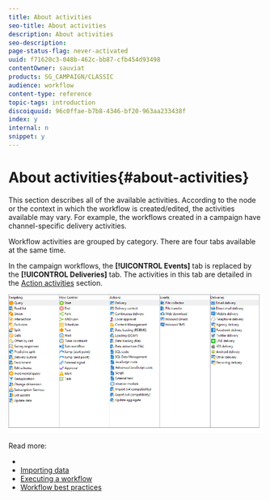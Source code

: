 ```yaml
---
title: About activities
seo-title: About activities
description: About activities
seo-description: 
page-status-flag: never-activated
uuid: f71620c3-048b-462c-bb87-cfb454d93498
contentOwner: sauviat
products: SG_CAMPAIGN/CLASSIC
audience: workflow
content-type: reference
topic-tags: introduction
discoiquuid: 96c0ffae-b7b8-4346-bf20-963aa233438f
index: y
internal: n
snippet: y
---
```


# About activities{#about-activities}

This section describes all of the available activities. According to the node or the context in which the workflow is created/edited, the activities available may vary. For example, the workflows created in a campaign have channel-specific delivery activities.

Workflow activities are grouped by category. There are four tabs available at the same time.

In the campaign workflows, the **[!UICONTROL Events]** tab is replaced by the **[!UICONTROL Deliveries]** tab. The activities in this tab are detailed in the [Action activities](../../workflow/using/about-action-activities.md#action-activities) section.

![](assets/wf-activity-tabs.png)

Read more:

* [](../../workflow/using/about-targeting-activities.md)
* [Importing data](../../workflow/using/importing-data.md)
* [Executing a workflow](../../workflow/using/executing-a-workflow.md)
* [Workflow best practices](../../workflow/using/workflow-best-practices.md)

